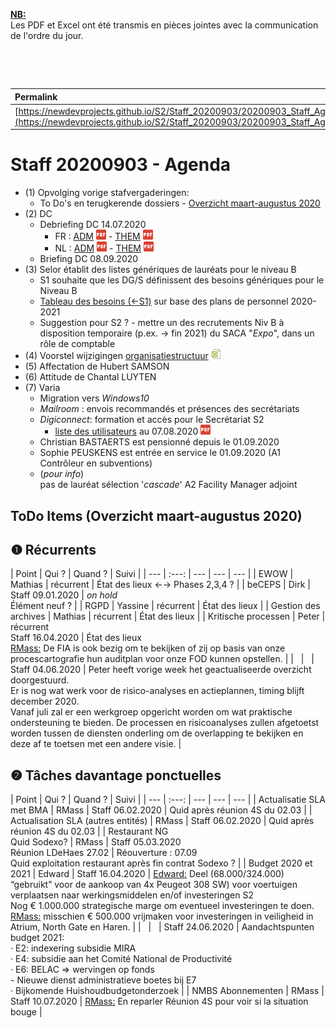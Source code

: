 <link rel="stylesheet" href="https://newdevprojects.github.io/S2/S2.css">
<link rel="stylesheet" href="S2.css">

<u><b>NB:</b></u>  
Les PDF et Excel ont été transmis en pièces jointes avec la communication de l'ordre du jour.  

&nbsp;

&nbsp;

| Permalink |
| :--- |
| [https://newdevprojects.github.io/S2/Staff_20200903/20200903_Staff_Agenda.html](https://newdevprojects.github.io/S2/Staff_20200903/20200903_Staff_Agenda.html) | 

# Staff 20200903 - Agenda

* (1) Opvolging vorige stafvergaderingen:
	* To Do's en terugkerende dossiers - [Overzicht maart-augustus 2020](#todo)
* (2) DC 
	* Debriefing DC 14.07.2020
		* FR : [ADM](https://newdevprojects.github.io/S2/Staff/20200714_Adm_FR.pdf) ![](pdf.png) - [THEM](https://newdevprojects.github.io/S2/Staff/20200714_Them_FR.pdf) ![](pdf.png)
		* NL : [ADM](https://newdevprojects.github.io/S2/Staff/20200714_Adm_NL.pdf) ![](pdf.png) - [THEM](https://newdevprojects.github.io/S2/Staff/20200714_Them_NL.pdf) ![](pdf.png)
	* Briefing DC 08.09.2020
* (3) Selor établit des listes génériques de lauréats pour le niveau B
	* S1 souhaite que les DG/S définissent des besoins génériques pour le Niveau B
	* [Tableau des besoins (&larr;S1)](Besoins_B_Aperçu_postes_PP2020_2021.pdf) sur base des plans de personnel 2020-2021
	* Suggestion pour S2 ? - mettre un des recrutements Niv B à disposition temporaire (p.ex. &rarr; fin 2021) du SACA "*Expo*", dans un rôle de comptable
* (4) Voorstel wijzigingen [organisatiestructuur](Voorstel_MLenaerts_V2_Organisatiestructuur_S2.xls) ![](excel.png)
* (5) Affectation de Hubert SAMSON
* (6) Attitude de Chantal LUYTEN
* (7) Varia
	* Migration vers *Windows10*
	* *Mailroom* : envois recommandés et présences des secrétariats
	* *Digiconnect*: formation et accès pour le Secrétariat S2
		* [liste des utilisateurs](20200807_Lijst_Digiconnect_users.pdf) au 07.08.2020 ![](pdf.png)
	* Christian BASTAERTS est pensionné depuis le 01.09.2020
	* Sophie PEUSKENS est entrée en service le 01.09.2020 (A1 Contrôleur en subventions)
	* (*pour info*)<br>pas de lauréat sélection '*cascade*' A2 Facility Manager adjoint

<a name="todo"> </a>

## ToDo Items (Overzicht maart-augustus 2020)

## &#10102; Récurrents

| Point | Qui ? | Quand ? | Suivi |
| --- | :---: | --- | --- | --- |
| EWOW | Mathias | récurrent | &Eacute;tat des lieux &#8592;&#8594; Phases 2,3,4 ? |
| beCEPS | Dirk | Staff 09.01.2020 | *on hold*<br>&Eacute;lément neuf ? |
| RGPD | Yassine | récurrent | &Eacute;tat des lieux |
| Gestion des archives | Mathias | récurrent | &Eacute;tat des lieux |
| Kritische processen | Peter | récurrent<br>Staff 16.04.2020 | &Eacute;tat des lieux<br><u>RMass:</u> De FIA is ook bezig om te bekijken of zij op basis van onze procescartografie hun auditplan voor onze FOD kunnen opstellen. |
| &nbsp; | &nbsp; | Staff 04.06.2020 | Peter heeft vorige week het geactualiseerde overzicht doorgestuurd.<br>Er is nog wat werk voor de risico-analyses en actieplannen, timing blijft december 2020.<br>Vanaf juli zal er een werkgroep opgericht worden om wat praktische ondersteuning te bieden. De processen en risicoanalyses zullen afgetoetst worden tussen de diensten onderling om de overlapping te bekijken en deze af te toetsen met een andere visie. |

## &#10103; Tâches davantage ponctuelles

| Point | Qui ? | Quand ? | Suivi |
| --- | :---: | --- | --- | --- |
| Actualisatie SLA met BMA | RMass | Staff 06.02.2020 | Quid après réunion 4S du 02.03 |
| Actualisation SLA (autres entités) | RMass | Staff 06.02.2020 | Quid après réunion 4S du 02.03 |
| Restaurant NG<br>Quid Sodexo? | RMass | Staff 05.03.2020<br>Réunion LDeHaes 27.02 | Réouverture : 07.09<br>Quid exploitation restaurant après fin contrat Sodexo ? |
| Budget 2020 et 2021 | Edward | Staff 16.04.2020 | <u>Edward:</u> Deel (68.000/324.000) “gebruikt” voor de aankoop van 4x Peugeot 308 SW) voor voertuigen verplaatsen naar werkingsmiddelen en/of investeringen S2<br>Nog € 1.000.000 strategische marge om eventueel investeringen te doen.<br><u>RMass:</u> misschien € 500.000 vrijmaken voor investeringen in veiligheid in Atrium, North Gate en Haren. |
| &nbsp; | &nbsp; | Staff 24.06.2020 | Aandachtspunten budget 2021:<br>&middot; E2: indexering subsidie MIRA <br>&middot; E4: subsidie aan het Comité National de Productivité<br>&middot; E6: BELAC => wervingen op fonds<br>- Nieuwe dienst administratieve boetes bij E7<br>&middot; Bijkomende Huishoudbudgetonderzoek |
| NMBS Abonnementen | RMass | Staff 10.07.2020 | <u>RMass:</u> En reparler Réunion 4S pour voir si la situation bouge |
